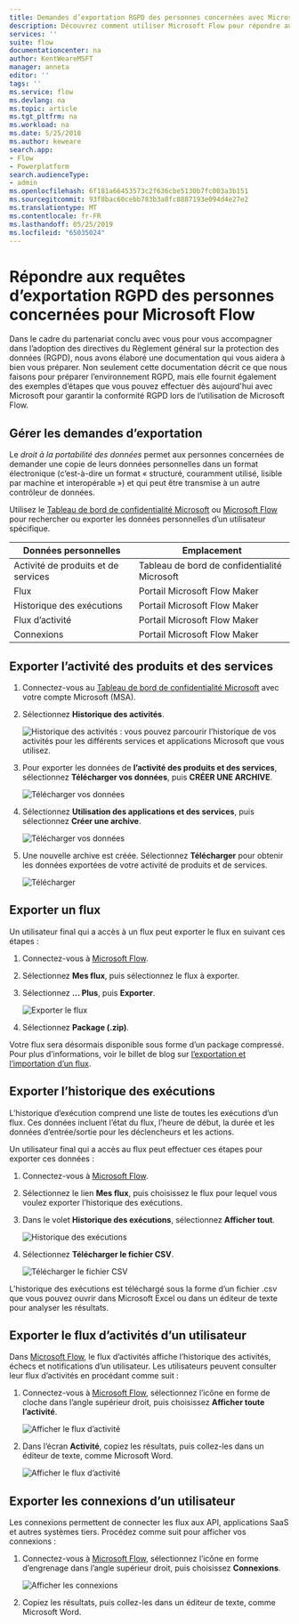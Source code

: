 ```yaml
---
title: Demandes d’exportation RGPD des personnes concernées avec Microsoft Flow pour les comptes Microsoft (MSA) | Microsoft Docs
description: Découvrez comment utiliser Microsoft Flow pour répondre aux demandes d’exportation RGPD des personnes concernées pour les comptes Microsoft.
services: ''
suite: flow
documentationcenter: na
author: KentWeareMSFT
manager: anneta
editor: ''
tags: ''
ms.service: flow
ms.devlang: na
ms.topic: article
ms.tgt_pltfrm: na
ms.workload: na
ms.date: 5/25/2018
ms.author: keweare
search.app:
- Flow
- Powerplatform
search.audienceType:
- admin
ms.openlocfilehash: 6f181a66453573c2f636cbe5130b7fc003a3b151
ms.sourcegitcommit: 93f8bac60cebb783b3a8fc8887193e094d4e27e2
ms.translationtype: MT
ms.contentlocale: fr-FR
ms.lasthandoff: 05/25/2019
ms.locfileid: "65035024"
---
```

# <a name="responding-to-gdpr-data-subject-export-requests-for-microsoft-flow"></a>Répondre aux requêtes d’exportation RGPD des personnes concernées pour Microsoft Flow

Dans le cadre du partenariat conclu avec vous pour vous accompagner dans l’adoption des directives du Règlement général sur la protection des données (RGPD), nous avons élaboré une documentation qui vous aidera à bien vous préparer. Non seulement cette documentation décrit ce que nous faisons pour préparer l’environnement RGPD, mais elle fournit également des exemples d’étapes que vous pouvez effectuer dès aujourd'hui avec Microsoft pour garantir la conformité RGPD lors de l’utilisation de Microsoft Flow.

## <a name="manage-export-requests"></a>Gérer les demandes d’exportation

Le *droit à la portabilité des données* permet aux personnes concernées de demander une copie de leurs données personnelles dans un format électronique (c’est-à-dire un format « structuré, couramment utilisé, lisible par machine et interopérable ») et qui peut être transmise à un autre contrôleur de données.

Utilisez le [Tableau de bord de confidentialité Microsoft](https://account.microsoft.com/privacy/) ou [Microsoft Flow](https://flow.microsoft.com/) pour rechercher ou exporter les données personnelles d’un utilisateur spécifique.

|Données personnelles|Emplacement|
|-----------------|-------------------|
|Activité de produits et de services|Tableau de bord de confidentialité Microsoft|
|Flux|Portail Microsoft Flow Maker|
|Historique des exécutions|Portail Microsoft Flow Maker|
|Flux d’activité|Portail Microsoft Flow Maker|
|Connexions|Portail Microsoft Flow Maker|

## <a name="export-product-and-service-activity"></a>Exporter l’activité des produits et des services

1. Connectez-vous au [Tableau de bord de confidentialité Microsoft](https://account.microsoft.com/privacy/) avec votre compte Microsoft (MSA).
1. Sélectionnez **Historique des activités**.

    ![Historique des activités](./media/gdpr-dsr-export-msa/activityhistory.png) : vous pouvez parcourir l’historique de vos activités pour les différents services et applications Microsoft que vous utilisez.
1. Pour exporter les données de **l’activité des produits et des services**, sélectionnez **Télécharger vos données**, puis **CRÉER UNE ARCHIVE**.

    ![Télécharger vos données](./media/gdpr-dsr-export-msa/downloaddata.png)

1. Sélectionnez **Utilisation des applications et des services**, puis sélectionnez **Créer une archive**.

    ![Télécharger vos données](./media/gdpr-dsr-export-msa/create-archive.png)
1. Une nouvelle archive est créée. Sélectionnez **Télécharger** pour obtenir les données exportées de votre activité de produits et de services.

    ![Télécharger](./media/gdpr-dsr-export-msa/download.png)

## <a name="export-a-flow"></a>Exporter un flux

Un utilisateur final qui a accès à un flux peut exporter le flux en suivant ces étapes :

1. Connectez-vous à [Microsoft Flow](https://flow.microsoft.com/).

1. Sélectionnez **Mes flux**, puis sélectionnez le flux à exporter.

1. Sélectionnez **... Plus**, puis **Exporter**.

    ![Exporter le flux](./media/gdpr-dsr-export/export-flow.png)

1. Sélectionnez **Package (.zip)**.

Votre flux sera désormais disponible sous forme d’un package compressé. Pour plus d’informations, voir le billet de blog sur [l’exportation et l’importation d’un flux](https://flow.microsoft.com/blog/import-export-bap-packages/).

## <a name="export-run-history"></a>Exporter l’historique des exécutions

L’historique d’exécution comprend une liste de toutes les exécutions d’un flux. Ces données incluent l’état du flux, l’heure de début, la durée et les données d’entrée/sortie pour les déclencheurs et les actions.

Un utilisateur final qui a accès au flux peut effectuer ces étapes pour exporter ces données :

1. Connectez-vous à [Microsoft Flow](https://flow.microsoft.com/).
1. Sélectionnez le lien **Mes flux**, puis choisissez le flux pour lequel vous voulez exporter l’historique des exécutions.
1. Dans le volet **Historique des exécutions**, sélectionnez **Afficher tout**.

    ![Historique des exécutions](./media/gdpr-dsr-export/run-history.png)

1. Sélectionnez **Télécharger le fichier CSV**.

    ![Télécharger le fichier CSV](./media/gdpr-dsr-export/download-csv.png)

L’historique des exécutions est téléchargé sous la forme d’un fichier .csv que vous pouvez ouvrir dans Microsoft Excel ou dans un éditeur de texte pour analyser les résultats.

## <a name="export-a-users-activity-feed"></a>Exporter le flux d’activités d’un utilisateur

Dans [Microsoft Flow](https://flow.microsoft.com/), le flux d’activités affiche l’historique des activités, échecs et notifications d’un utilisateur. Les utilisateurs peuvent consulter leur flux d’activités en procédant comme suit :

1. Connectez-vous à [Microsoft Flow](http://flow.microsoft.com/), sélectionnez l’icône en forme de cloche dans l’angle supérieur droit, puis choisissez **Afficher toute l’activité**.

    ![Afficher le flux d’activité](./media/gdpr-dsr-export/show-activity-feed.png)

1. Dans l’écran **Activité**, copiez les résultats, puis collez-les dans un éditeur de texte, comme Microsoft Word.

    ![Afficher le flux d’activité](./media/gdpr-dsr-export/export-activity-feed.png)

## <a name="export-a-users-connections"></a>Exporter les connexions d’un utilisateur

Les connexions permettent de connecter les flux aux API, applications SaaS et autres systèmes tiers. Procédez comme suit pour afficher vos connexions :

1. Connectez-vous à [Microsoft Flow](http://flow.microsoft.com/), sélectionnez l’icône en forme d’engrenage dans l’angle supérieur droit, puis choisissez **Connexions**.

    ![Afficher les connexions](./media/gdpr-dsr-export/show-connections.png)
1. Copiez les résultats, puis collez-les dans un éditeur de texte, comme Microsoft Word.
